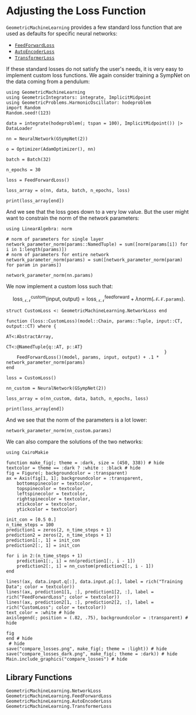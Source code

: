 # Adjusting the Loss Function

`GeometricMachineLearning` provides a few standard loss function that are used as defaults for specific neural networks:
* [`FeedForwardLoss`](@ref)
* [`AutoEncoderLoss`](@ref)
* [`TransformerLoss`](@ref)

If these standard losses do not satisfy the user's needs, it is very easy to implement custom loss functions. We again consider training a SympNet on the data coming from a pendulum:

```@example change_loss
using GeometricMachineLearning
using GeometricIntegrators: integrate, ImplicitMidpoint
using GeometricProblems.HarmonicOscillator: hodeproblem
import Random
Random.seed!(123)

data = integrate(hodeproblem(; tspan = 100), ImplicitMidpoint()) |> DataLoader

nn = NeuralNetwork(GSympNet(2))

o = Optimizer(AdamOptimizer(), nn)

batch = Batch(32)

n_epochs = 30

loss = FeedForwardLoss()

loss_array = o(nn, data, batch, n_epochs, loss)

print(loss_array[end])
```

And we see that the loss goes down to a very low value. But the user might want to constrain the norm of the network parameters:

```@example change_loss
using LinearAlgebra: norm

# norm of parameters for single layer
network_parameter_norm(params::NamedTuple) = sum([norm(params[i]) for i in 1:length(params)])
# norm of parameters for entire network
network_parameter_norm(params) = sum([network_parameter_norm(param) for param in params])

network_parameter_norm(nn.params)
```

We now implement a custom loss such that:

```math
    \mathrm{loss}_\mathcal{NN}^\mathrm{custom}(\mathrm{input}, \mathrm{output}) = \mathrm{loss}_\mathcal{NN}^\mathrm{feedforward} + \lambda \mathrm{norm}(\mathcal{NN}\mathtt{.params}).
```

```@example change_loss
struct CustomLoss <: GeometricMachineLearning.NetworkLoss end

function (loss::CustomLoss)(model::Chain, params::Tuple, input::CT, output::CT) where {
                                                            AT<:AbstractArray, 
                                                            CT<:@NamedTuple{q::AT, p::AT}
                                                            }
    FeedForwardLoss()(model, params, input, output) + .1 * network_parameter_norm(params)
end

loss = CustomLoss()

nn_custom = NeuralNetwork(GSympNet(2))

loss_array = o(nn_custom, data, batch, n_epochs, loss)

print(loss_array[end])
```

And we see that the norm of the parameters is a lot lower:

```@example change_loss
network_parameter_norm(nn_custom.params)
```

We can also compare the solutions of the two networks:

```@example change_loss
using CairoMakie

function make_fig(; theme = :dark, size = (450, 338)) # hide
textcolor = theme == :dark ? :white : :black # hide
fig = Figure(; backgroundcolor = :transparent)
ax = Axis(fig[1, 1]; backgroundcolor = :transparent, 
    bottomspinecolor = textcolor, 
    topspinecolor = textcolor,
    leftspinecolor = textcolor,
    rightspinecolor = textcolor,
    xtickcolor = textcolor, 
    ytickcolor = textcolor)

init_con = [0.5 0.]
n_time_steps = 100
prediction1 = zeros(2, n_time_steps + 1)
prediction2 = zeros(2, n_time_steps + 1)
prediction1[:, 1] = init_con
prediction2[:, 1] = init_con

for i in 2:(n_time_steps + 1)
    prediction1[:, i] = nn(prediction1[:, i - 1])
    prediction2[:, i] = nn_custom(prediction2[:, i - 1])
end

lines!(ax, data.input.q[:], data.input.p[:], label = rich("Training Data"; color = textcolor))
lines!(ax, prediction1[1, :], prediction1[2, :], label = rich("FeedForwardLoss"; color = textcolor))
lines!(ax, prediction2[1, :], prediction2[2, :], label = rich("CustomLoss"; color = textcolor))
text_color = :white # hide
axislegend(; position = (.82, .75), backgroundcolor = :transparent) # hide

fig
end # hide
 # hide
save("compare_losses.png", make_fig(; theme = :light)) # hide
save("compare_losses_dark.png", make_fig(; theme = :dark)) # hide
Main.include_graphics("compare_losses") # hide
```

## Library Functions

```@docs; canonical = false
GeometricMachineLearning.NetworkLoss
GeometricMachineLearning.FeedForwardLoss
GeometricMachineLearning.AutoEncoderLoss
GeometricMachineLearning.TransformerLoss
```